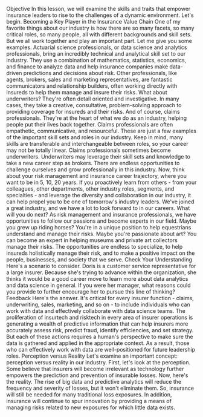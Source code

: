 Objective
In this lesson, we will examine the skills and traits that empower insurance leaders to rise to the challenges of a dynamic environment.
Let's begin.
Becoming a Key Player in the Insurance Value Chain
One of my favorite things about our industry is how there are so many facets, so many critical roles, so many people, all with different backgrounds and skill sets. But we all work together and play an important part.
Let me give you some examples. Actuarial science professionals, or data science and analytics professionals, bring an incredibly technical and analytical skill set to our industry. They use a combination of mathematics, statistics, economics, and finance to analyze data and help insurance companies make data-driven predictions and decisions about risk.
Other professionals, like agents, brokers, sales and marketing representatives, are fantastic communicators and relationship builders, often working directly with insureds to help them manage and insure their risks.
What about underwriters? They're often detail oriented and investigative. In many cases, they take a creative, consultative, problem-solving approach to providing coverage for insureds and their risks.
And of course, claims professionals. They're at the heart of what we do as an industry, helping people put their lives back together. Claims professionals are often empathetic, communicative, and resourceful.
These are just a few examples of the important skill sets and roles in our industry. Keep in mind, many skills are transferable and interchangeable between roles, so your career may not be totally linear. Claims professionals sometimes become underwriters. Underwriters may leverage their skill sets and knowledge to take a new career step as brokers. There are endless opportunities to challenge ourselves and grow professionally in this industry.
Now, think about your risk management and insurance career trajectory, where you want to be in 5, 10, 20 years. If you proactively learn from others - from your colleagues, other departments, other industry roles, segments, and specialties - and leverage the diversity and collaboration in our industry, it can help propel you to be one of tomorrow's industry leaders.
We've joined a great industry, and we have a lot to look forward to in our careers. What will you do next?
As risk management and insurance professionals, we have opportunities to follow our passions and become experts in our field. Maybe you grew up riding horses? You're in a unique position to help equestrians understand and manage their risks. Maybe you're passionate about art? You can become an expert in helping museums and private art collectors manage their risks.
The opportunities are endless to specialize, to help insureds holistically manage their risk, and to make a positive impact on the people, businesses, and society that we serve.
Check Your Understanding
Here's a scenario to consider. Doris is a customer service representative for a large insurer. Because she's trying to advance within the organization, she thinks it would be a good career move to learn more about data analytics and data science in general. If you were her manager, what reasons could you provide to further encourage her to pursue this line of thinking?
Feedback
Here's the answer. It's critical for every insurer function - claims, underwriting, sales, marketing, and so on - to include individuals who can work with data and effectively collaborate with data science teams. The proliferation of insurtech and risktech in every area of insurer operations is generating a wealth of predictive information that can help insurers more accurately assess risk, predict fraud, identify efficiencies, and set strategy. But each of these actions requires a human's perspective to make sure the data is gathered and applied in the appropriate context. As a result, those who can effectively work with data are well-positioned for future leadership roles.
Perception versus Reality
Let's examine an important concept: perception versus reality in our industry.
First, let's look at the perception. Some believe that insurers will become irrelevant as technology further empowers the prediction and prevention of insurable losses.
Now, here's the reality. The rise of big data and predictive analytics will reduce the frequency and severity of losses, but it won't eliminate them. So, insurance will still be needed for many traditional loss exposures. In addition, insurance will continue to spur innovation by providing a means of managing risks related to new exposures for which little data exists.
